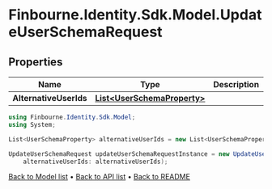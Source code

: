 # Finbourne.Identity.Sdk.Model.UpdateUserSchemaRequest

## Properties

Name | Type | Description | Notes
------------ | ------------- | ------------- | -------------
**AlternativeUserIds** | [**List&lt;UserSchemaProperty&gt;**](UserSchemaProperty.md) |  | 

```csharp
using Finbourne.Identity.Sdk.Model;
using System;

List<UserSchemaProperty> alternativeUserIds = new List<UserSchemaProperty>();

UpdateUserSchemaRequest updateUserSchemaRequestInstance = new UpdateUserSchemaRequest(
    alternativeUserIds: alternativeUserIds);
```

[Back to Model list](../README.md#documentation-for-models) &#8226; [Back to API list](../README.md#documentation-for-api-endpoints) &#8226; [Back to README](../README.md)
